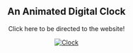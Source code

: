 <div align="center">

## An Animated Digital Clock

Click here to be directed to the website!

[![Clock](https://img.shields.io/badge/Website-%23000000.svg?style=for-the-badge&logo=firefox&logoColor=FF7139)](https://digital-clock.dorukaysor.work.gd/)

</div>
